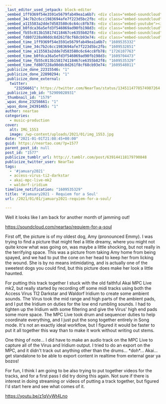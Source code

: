 ```yaml
---
_last_editor_used_jetpack: block-editor
_oembed_1ff9369f54e3591e5679fab49ea1a6b7: <div class="embed-soundcloud"><iframe title="Requiem For A Soul by NearTao" width="584" height="400" scrolling="no" frameborder="no" src="https://w.soundcloud.com/player/?visual=true&url=https%3A%2F%2Fapi.soundcloud.com%2Ftracks%2F957778897&show_artwork=true&maxwidth=584&maxheight=876&dnt=1"></iframe></div>
_oembed_34c7b2c6cc1983694afe7f223d5bc2fb: <div class="embed-soundcloud"><iframe title="Requiem For A Soul by NearTao" width="750" height="400" scrolling="no" frameborder="no" src="https://w.soundcloud.com/player/?visual=true&url=https%3A%2F%2Fapi.soundcloud.com%2Ftracks%2F957778897&show_artwork=true&maxwidth=750&maxheight=1000&dnt=1"></iframe></div>
_oembed_a115583a2dde7d583580c6c64cc8fb78: <div class="embed-youtube"><iframe title="Requiem for a Soul" width="750" height="563" src="https://www.youtube.com/embed/z1qVyWt4Lno?feature=oembed" frameborder="0" allow="accelerometer; autoplay; clipboard-write; encrypted-media; gyroscope; picture-in-picture; web-share" referrerpolicy="strict-origin-when-cross-origin" allowfullscreen></iframe></div>
_oembed_b0fdca36a5efd3f546069ad90fb198d3: <div class="embed-soundcloud"><iframe title="Biggest Regret by NearTao" width="500" height="400" scrolling="no" frameborder="no" src="https://w.soundcloud.com/player/?visual=true&url=https%3A%2F%2Fapi.soundcloud.com%2Ftracks%2F958211821&show_artwork=true&maxwidth=500&maxheight=750&dnt=1"></iframe></div>
_oembed_fb55c013b158174118467ce6355b82f8: <div class="embed-soundcloud"><iframe title="Requiem For A Soul by NearTao" width="420" height="400" scrolling="no" frameborder="no" src="https://w.soundcloud.com/player/?visual=true&url=https%3A%2F%2Fapi.soundcloud.com%2Ftracks%2F957778897&show_artwork=true&maxwidth=420&maxheight=630&dnt=1"></iframe></div>
_oembed_fd807228a90ddc8d261f8cf68cb93e74: <div class="embed-soundcloud"><iframe title="Requiem For A Soul by NearTao" width="500" height="400" scrolling="no" frameborder="no" src="https://w.soundcloud.com/player/?visual=true&url=https%3A%2F%2Fapi.soundcloud.com%2Ftracks%2F957778897&show_artwork=true&maxwidth=500&maxheight=750&dnt=1"></iframe></div>
_oembed_time_1ff9369f54e3591e5679fab49ea1a6b7: "1609535332"
_oembed_time_34c7b2c6cc1983694afe7f223d5bc2fb: "1609532851"
_oembed_time_a115583a2dde7d583580c6c64cc8fb78: "1726107763"
_oembed_time_b0fdca36a5efd3f546069ad90fb198d3: "1609704473"
_oembed_time_fb55c013b158174118467ce6355b82f8: "1609535329"
_oembed_time_fd807228a90ddc8d261f8cf68cb93e74: "1609548011"
_publicize_done_22315546: "1"
_publicize_done_22890294: "1"
_publicize_done_external:
  twitter:
    "23256661": https://twitter.com/NearTao/status/1345114778574987264
_publicize_job_id: "52909028931"
_thumbnail_id: "1579"
_wpas_done_23256661: "1"
_wpas_done_24391465: "1"
author: neartao
categories:
  - music-production
cover:
  alt: IMG_1553
  image: /wp-content/uploads/2021/01/img_1553.jpg
date: "2021-01-01T21:08:45+00:00"
guid: https://neartao.com/?p=1577
parent_post_id: null
post_id: "1577"
publicize_tumblr_url: http://.tumblr.com/post/639144118179790848
publicize_twitter_user: NearTao
tags:
  - '#jamuary2021'
  - access-virus-ti2-darkstar
  - akai-mpc-live-mk2
  - waldorf-iridium
timeline_notification: "1609535329"
title: '#jamuary2021 - Requiem for a Soul'
url: /2021/01/01/jamuary2021-requiem-for-a-soul/

---
```

Well it looks like I am back for another month of jamming out!

https://soundcloud.com/neartao/requiem-for-a-soul

First off, the picture is of my oldest dog, Amy (pronounced Emmy). I was trying to find a picture that might feel a little dreamy, where you might not quite know what was going on, was maybe a little shocking, but not really in the terrifying space. This was a picture from taking Amy home from being spayed, and we had to put the cone on her head to keep her from licking the wound. She is by no means intimidating, and is actually one of the sweetest dogs you could find, but this picture does make her look a little haunted.

For putting this track together I stuck with the old faithful Akai MPC Live mk2, but really started by recording off some midi tracks using both the Access Virus TI2 Darkstar and Waldorf Iridium to create some ambient sounds. The Virus took the mid range and high parts of the ambient pads, and I put the Iridium on duties for the low end rumbling sounds. I had to tighten up the Iridium with some filtering and give the Virus' high end pads some more space. The MPC Live took drum and sequencer duties to help coordinate everything, and I just put the song together entirely in Song mode. It's not an exactly ideal workflow, but I figured it would be faster to put it all together this way than to make it work without writing out stems.

One thing of note... I did have to make an audio track on the MPC Live to capture all of the Virus and Iridium output. I tried to do an export on the MPC, and it didn't track out anything other than the drums... \*doh\*... Akai... get standalone to be able to export content in realtime from external gear ya bozos!

For fun, I think I am going to be also trying to put together videos for the tracks, and for a first pass I did try doing this again. Not sure if there is interest in doing streaming or videos of putting a track together, but figured I'd start here and see what comes of it.

https://youtu.be/z1qVyWt4Lno
